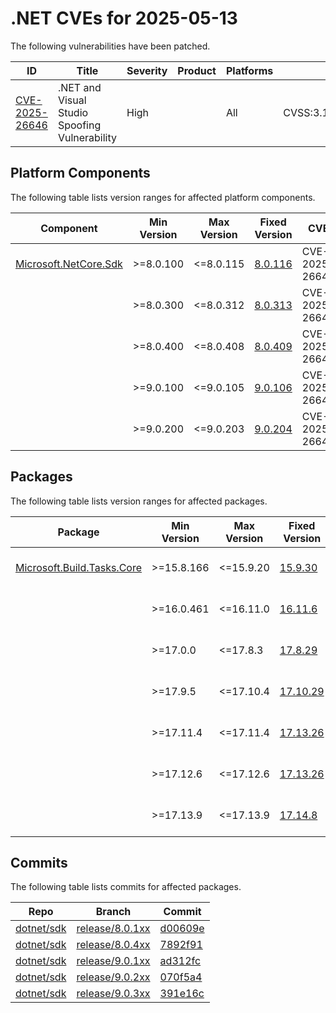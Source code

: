 # .NET CVEs for 2025-05-13

The following vulnerabilities have been patched.

| ID                | Title             | Severity      | Product       | Platforms     | CVSS                         |
| ----------------- | ----------------- | ------------- | ------------- | ------------- | ---------------------------- |
| [CVE-2025-26646][CVE-2025-26646] | .NET and Visual Studio Spoofing Vulnerability | High |  | All | CVSS:3.1/AV:N/AC:L/PR:L/UI:R/S:U/C:H/I:H/A:H/E:U/RL:O/RC:C |


## Platform Components

The following table lists version ranges for affected platform components.

| Component     | Min Version   | Max Version | Fixed Version | CVE     | Source fix |
| ------------- | ------------- | --------- | --------- | ------------- | -------- |
| [Microsoft.NetCore.Sdk][Microsoft.NetCore.Sdk] | >=8.0.100 | <=8.0.115 | [8.0.116](https://www.nuget.org/packages/Microsoft.NetCore.Sdk/8.0.116) | CVE-2025-26646 | [d00609e][d00609e]  |
|               | >=8.0.300     | <=8.0.312 | [8.0.313](https://www.nuget.org/packages/Microsoft.NetCore.Sdk/8.0.313) | CVE-2025-26646 |  |
|               | >=8.0.400     | <=8.0.408 | [8.0.409](https://www.nuget.org/packages/Microsoft.NetCore.Sdk/8.0.409) | CVE-2025-26646 | [7892f91][7892f91]  |
|               | >=9.0.100     | <=9.0.105 | [9.0.106](https://www.nuget.org/packages/Microsoft.NetCore.Sdk/9.0.106) | CVE-2025-26646 | [ad312fc][ad312fc]  |
|               | >=9.0.200     | <=9.0.203 | [9.0.204](https://www.nuget.org/packages/Microsoft.NetCore.Sdk/9.0.204) | CVE-2025-26646 | [070f5a4][070f5a4]  |


## Packages

The following table lists version ranges for affected packages.

| Package       | Min Version   | Max Version | Fixed Version | CVE     | Source fix |
| ------------- | ------------- | --------- | --------- | ------------- | -------- |
| [Microsoft.Build.Tasks.Core][Microsoft.Build.Tasks.Core] | >=15.8.166 | <=15.9.20 | [15.9.30](https://www.nuget.org/packages/Microsoft.Build.Tasks.Core/15.9.30) | CVE-2025-26646 |  |
|               | >=16.0.461    | <=16.11.0 | [16.11.6](https://www.nuget.org/packages/Microsoft.Build.Tasks.Core/16.11.6) | CVE-2025-26646 |  |
|               | >=17.0.0      | <=17.8.3  | [17.8.29](https://www.nuget.org/packages/Microsoft.Build.Tasks.Core/17.8.29) | CVE-2025-26646 |  |
|               | >=17.9.5      | <=17.10.4 | [17.10.29](https://www.nuget.org/packages/Microsoft.Build.Tasks.Core/17.10.29) | CVE-2025-26646 |  |
|               | >=17.11.4     | <=17.11.4 | [17.13.26](https://www.nuget.org/packages/Microsoft.Build.Tasks.Core/17.13.26) | CVE-2025-26646 |  |
|               | >=17.12.6     | <=17.12.6 | [17.13.26](https://www.nuget.org/packages/Microsoft.Build.Tasks.Core/17.13.26) | CVE-2025-26646 |  |
|               | >=17.13.9     | <=17.13.9 | [17.14.8](https://www.nuget.org/packages/Microsoft.Build.Tasks.Core/17.14.8) | CVE-2025-26646 |  |



## Commits

The following table lists commits for affected packages.

| Repo                        | Branch            | Commit                                                   |
| --------------------------- | ----------------- | -------------------------------------------------------- |
| [dotnet/sdk][dotnet/sdk]    | [release/8.0.1xx][release/8.0.1xx] | [d00609e][d00609e]                      |
| [dotnet/sdk][dotnet/sdk]    | [release/8.0.4xx][release/8.0.4xx] | [7892f91][7892f91]                      |
| [dotnet/sdk][dotnet/sdk]    | [release/9.0.1xx][release/9.0.1xx] | [ad312fc][ad312fc]                      |
| [dotnet/sdk][dotnet/sdk]    | [release/9.0.2xx][release/9.0.2xx] | [070f5a4][070f5a4]                      |
| [dotnet/sdk][dotnet/sdk]    | [release/9.0.3xx][release/9.0.3xx] | [391e16c][391e16c]                      |



[CVE-2025-26646]: https://github.com/dotnet/announcements/issues/356
[Microsoft.NetCore.Sdk]: https://www.nuget.org/packages/Microsoft.NetCore.Sdk
[Microsoft.Build.Tasks.Core]: https://www.nuget.org/packages/Microsoft.Build.Tasks.Core
[dotnet/sdk]: https://github.com/dotnet/sdk
[release/8.0.1xx]: https://github.com/dotnet/sdk/tree/release/8.0.1xx
[d00609e]: https://github.com/dotnet/sdk/commit/d00609e7978ee1b0fe62b39a378611311cf85603
[release/8.0.4xx]: https://github.com/dotnet/sdk/tree/release/8.0.4xx
[7892f91]: https://github.com/dotnet/sdk/commit/7892f91f7191adb473a9e97a79e1c4ca8a2c9247
[release/9.0.1xx]: https://github.com/dotnet/sdk/tree/release/9.0.1xx
[ad312fc]: https://github.com/dotnet/sdk/commit/ad312fc3980fd8c562fac172bc17318c447eeb75
[release/9.0.2xx]: https://github.com/dotnet/sdk/tree/release/9.0.2xx
[070f5a4]: https://github.com/dotnet/sdk/commit/070f5a4d7592b7c7a7f2a65e232efdfbfaf2a753
[release/9.0.3xx]: https://github.com/dotnet/sdk/tree/release/9.0.3xx
[391e16c]: https://github.com/dotnet/sdk/commit/391e16c3b5c49938029e20d9ee69c4d5bdf51c70
